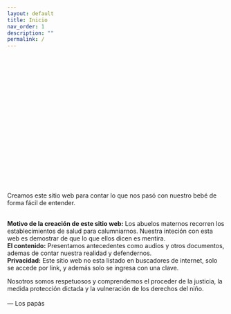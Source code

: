 ```yaml
---
layout: default
title: Inicio
nav_order: 1
description: ""
permalink: /
---
```


<div id="slider"></div>

<div style="width: 100%;"><div style="position: relative; padding-bottom: 56.25%; padding-top: 0; height: 0;"><div style="width: 100%;"><div style="position: relative; padding-bottom: 56.25%; padding-top: 0; height: 0;"><img src="/elianbebe/assets/images/inicio.png" alt="drawing" width="100%"/> </div> </div> </div> </div>

<br>





Creamos este sitio web para contar lo que nos pasó con nuestro bebé de forma fácil de entender.<br><br>

<b>Motivo de la creación de este sitio web:</b>
Los abuelos maternos recorren los establecimientos de salud para calumniarnos. Nuestra inteción con esta web es demostrar de que lo que ellos dicen es mentira.
<br>
<b>El contenido:</b>
Presentamos antecedentes como audios y otros documentos, ademas de contar nuestra realidad y defendernos.
<br>
<b>Privacidad:</b> Este sitio web no esta listado en buscadores de internet, solo se accede por link, y además solo se ingresa con una clave.
<br>


Nosotros somos respetuosos y comprendemos el proceder de la justicia, la medida protección dictada y la vulneración de los derechos del niño.
<br><br>
 — Los papás


